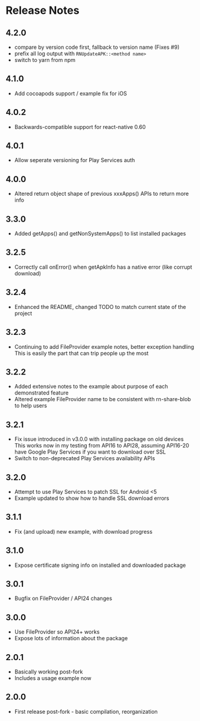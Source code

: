 # Release Notes

## 4.2.0

- compare by version code first, fallback to version name (Fixes #9)
- prefix all log output with `RNUpdateAPK::<method name>`
- switch to yarn from npm

## 4.1.0

- Add cocoapods support / example fix for iOS

## 4.0.2

- Backwards-compatible support for react-native 0.60

## 4.0.1

- Allow seperate versioning for Play Services auth

## 4.0.0

- Altered return object shape of previous xxxApps() APIs to return more info

## 3.3.0

- Added getApps() and getNonSystemApps() to list installed packages

## 3.2.5

- Correctly call onError() when getApkInfo has a native error (like corrupt download)

## 3.2.4

- Enhanced the README, changed TODO to match current state of the project

## 3.2.3

- Continuing to add FileProvider example notes, better exception handling
  This is easily the part that can trip people up the most

## 3.2.2

- Added extensive notes to the example about purpose of each demonstrated feature
- Altered example FileProvider name to be consistent with rn-share-blob to help users

## 3.2.1

- Fix issue introduced in v3.0.0 with installing package on old devices
  This works now in my testing from API16 to API28, assuming API16-20 have Google Play
  Services if you want to download over SSL
- Switch to non-deprecated Play Services availability APIs

## 3.2.0

- Attempt to use Play Services to patch SSL for Android <5
- Example updated to show how to handle SSL download errors

## 3.1.1

- Fix (and upload) new example, with download progress

## 3.1.0

- Expose certificate signing info on installed and downloaded package

## 3.0.1

- Bugfix on FileProvider / API24 changes

## 3.0.0

- Use FileProvider so API24+ works
- Expose lots of information about the package

## 2.0.1

- Basically working post-fork
- Includes a usage example now

## 2.0.0

- First release post-fork - basic compilation, reorganization
